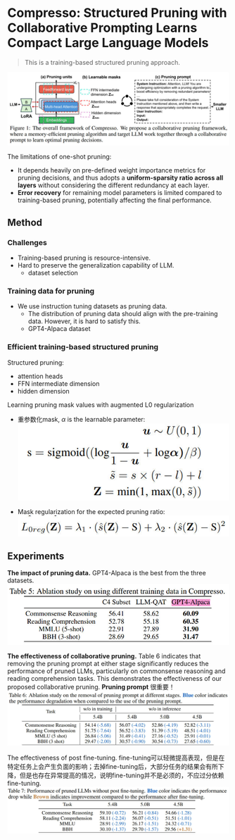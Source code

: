 # Compresso: Structured Pruning with Collaborative Prompting Learns Compact Large Language Models

> This is a training-based structured pruning approach.

![](./cover.jpg)

The limitations of one-shot pruning:
- It depends heavily on pre-defined weight importance metrics for pruning decisions, and thus adopts a **uniform-sparsity ratio across all layers** without considering the different redundancy at each layer.
- **Error recovery** for remaining model parameters is limited compared to training-based pruning, potentially affecting the final performance.

## Method

### Challenges
- Training-based pruning is resource-intensive.
- Hard to preserve the generalization capability of LLM.
    - dataset selection

### Training data for pruning
- We use instruction tuning datasets as pruning data.
    - The distribution of pruning data should align with the pre-training data. However, it is hard to satisfy this.
    - GPT4-Alpaca dataset

### Efficient training-based structured pruning

Structured pruning:
- attention heads
- FFN intermediate dimension
- hidden dimension

Learning pruning mask values with augmented L0 regularization

- 重参数化mask, $\alpha$ is the learnable parameter:
![](./eq4.jpg)

- Mask regularization for the expected pruning ratio:
![](./eq5.jpg)

## Experiments

**The impact of pruning data.** GPT4-Alpaca is the best from the three datasets.
![](./tb5.jpg)

**The effectiveness of collaborative pruning.** Table 6 indicates that removing the pruning prompt at either stage significantly reduces the performance of pruned LLMs, particularly on commonsense reasoning and reading comprehension tasks. This demonstrates the effectiveness of our proposed collaborative pruning. **Pruning prompt** 很重要！
![](./tb6.jpg)

The effectiveness of post fine-tuning. fine-tuning可以轻微提高表现，但是在特定任务上会产生负面的影响；去掉fine-tuning后，大部分任务的结果会有所下降，但是也存在异常提高的情况，说明fine-tuning并不是必须的，不应过分依赖fine-tuning.
![](./tb7.jpg)